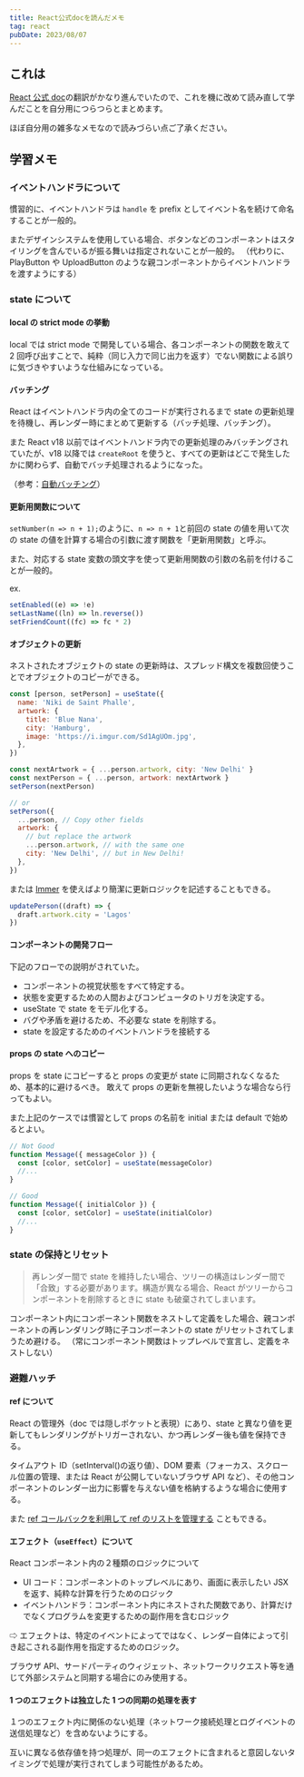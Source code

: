 ```yaml
---
title: React公式docを読んだメモ
tag: react
pubDate: 2023/08/07
---
```


## これは

[React 公式 doc](https://ja.react.dev/)の翻訳がかなり進んでいたので、これを機に改めて読み直して学んだことを自分用につらつらとまとめます。

ほぼ自分用の雑多なメモなので読みづらい点ご了承ください。

## 学習メモ

### イベントハンドラについて

慣習的に、イベントハンドラは `handle` を prefix としてイベント名を続けて命名することが一般的。

またデザインシステムを使用している場合、ボタンなどのコンポーネントはスタイリングを含んでいるが振る舞いは指定されないことが一般的。
（代わりに、PlayButton や UploadButton のような親コンポーネントからイベントハンドラを渡すようにする）

### state について

#### local の strict mode の挙動

local では strict mode で開発している場合、各コンポーネントの関数を敢えて 2 回呼び出すことで、純粋（同じ入力で同じ出力を返す）でない関数による誤りに気づきやすいような仕組みになっている。

#### バッチング

React はイベントハンドラ内の全てのコードが実行されるまで state の更新処理を待機し、再レンダー時にまとめて更新する（バッチ処理、バッチング）。

また React v18 以前ではイベントハンドラ内での更新処理のみバッチングされていたが、v18 以降では `createRoot` を使うと、すべての更新はどこで発生したかに関わらず、自動でバッチ処理されるようになった。

（参考：[自動バッチング](https://ja.react.dev/blog/2022/03/08/react-18-upgrade-guide#automatic-batching)）

#### 更新用関数について

`setNumber(n => n + 1);`のように、`n => n + 1`と前回の state の値を用いて次の state の値を計算する場合の引数に渡す関数を「更新用関数」と呼ぶ。

また、対応する state 変数の頭文字を使って更新用関数の引数の名前を付けることが一般的。

ex.

```js
setEnabled((e) => !e)
setLastName((ln) => ln.reverse())
setFriendCount((fc) => fc * 2)
```

#### オブジェクトの更新

ネストされたオブジェクトの state の更新時は、スプレッド構文を複数回使うことでオブジェクトのコピーができる。

```jsx
const [person, setPerson] = useState({
  name: 'Niki de Saint Phalle',
  artwork: {
    title: 'Blue Nana',
    city: 'Hamburg',
    image: 'https://i.imgur.com/Sd1AgUOm.jpg',
  },
})
```

```jsx
const nextArtwork = { ...person.artwork, city: 'New Delhi' }
const nextPerson = { ...person, artwork: nextArtwork }
setPerson(nextPerson)

// or
setPerson({
  ...person, // Copy other fields
  artwork: {
    // but replace the artwork
    ...person.artwork, // with the same one
    city: 'New Delhi', // but in New Delhi!
  },
})
```

または [Immer](https://github.com/immerjs/use-immer) を使えばより簡潔に更新ロジックを記述することもできる。

```jsx
updatePerson((draft) => {
  draft.artwork.city = 'Lagos'
})
```

#### コンポーネントの開発フロー

下記のフローでの説明がされていた。

- コンポーネントの視覚状態をすべて特定する。
- 状態を変更するための人間およびコンピュータのトリガを決定する。
- useState で state をモデル化する。
- バグや矛盾を避けるため、不必要な state を削除する。
- state を設定するためのイベントハンドラを接続する

#### props の state へのコピー

props を state にコピーすると props の変更が state に同期されなくなるため、基本的に避けるべき。
敢えて props の更新を無視したいような場合なら行ってもよい。

また上記のケースでは慣習として props の名前を initial または default で始めるとよい。

```js
// Not Good
function Message({ messageColor }) {
  const [color, setColor] = useState(messageColor)
  //...
}

// Good
function Message({ initialColor }) {
  const [color, setColor] = useState(initialColor)
  //...
}
```

### state の保持とリセット

> 再レンダー間で state を維持したい場合、ツリーの構造はレンダー間で「合致」する必要があります。構造が異なる場合、React がツリーからコンポーネントを削除するときに state も破棄されてしまいます。

コンポーネント内にコンポーネント関数をネストして定義をした場合、親コンポーネントの再レンダリング時に子コンポーネントの state がリセットされてしまうため避ける。
（常にコンポーネント関数はトップレベルで宣言し、定義をネストしない）

### 避難ハッチ

#### ref について

React の管理外（doc では隠しポケットと表現）にあり、state と異なり値を更新してもレンダリングがトリガーされない、かつ再レンダー後も値を保持できる。

タイムアウト ID（setInterval()の返り値）、DOM 要素（フォーカス、スクロール位置の管理、または React が公開していないブラウザ API など）、その他コンポーネントのレンダー出力に影響を与えない値を格納するような場合に使用する。

また [ref コールバックを利用して ref のリストを管理する](https://ja.react.dev/learn/manipulating-the-dom-with-refs#how-to-manage-a-list-of-refs-using-a-ref-callback) こともできる。

#### エフェクト（`useEffect`）について

React コンポーネント内の２種類のロジックについて

- UI コード：コンポーネントのトップレベルにあり、画面に表示したい JSX を返す、純粋な計算を行うためのロジック
- イベントハンドラ：コンポーネント内にネストされた関数であり、計算だけでなくプログラムを変更するための副作用を含むロジック

⇨ エフェクトは、特定のイベントによってではなく、レンダー自体によって引き起こされる副作用を指定するためのロジック。

ブラウザ API、サードパーティのウィジェット、ネットワークリクエスト等を通じて外部システムと同期する場合にのみ使用する。

#### 1 つのエフェクトは独立した 1 つの同期の処理を表す

１つのエフェクト内に関係のない処理（ネットワーク接続処理とログイベントの送信処理など）を含めないようにする。

互いに異なる依存値を持つ処理が、同一のエフェクトに含まれると意図しないタイミングで処理が実行されてしまう可能性があるため。
